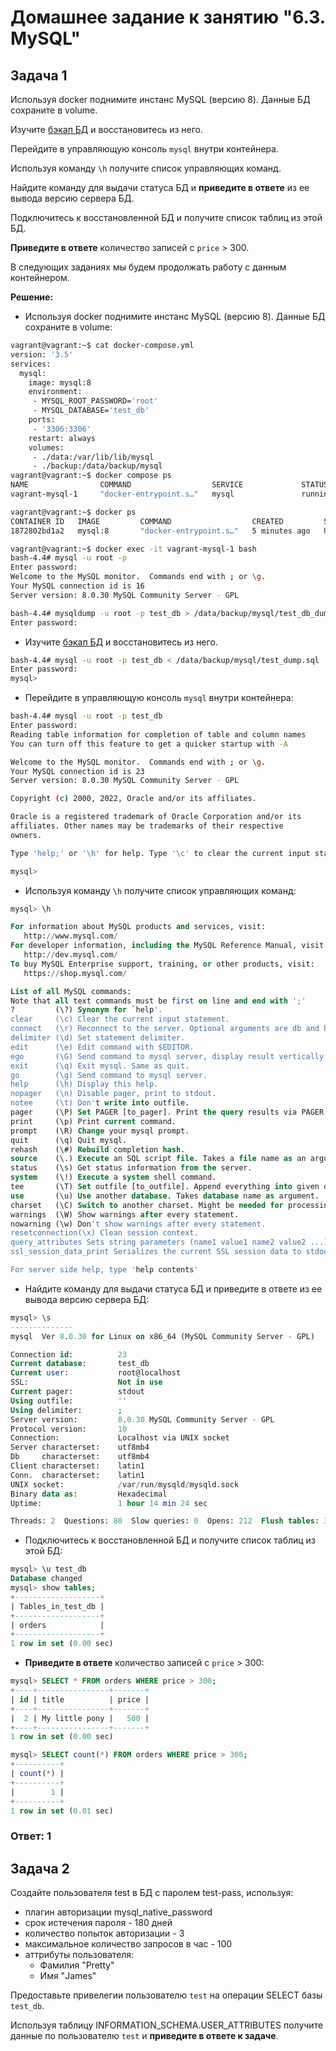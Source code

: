 # Домашнее задание к занятию "6.3. MySQL"

## Задача 1

Используя docker поднимите инстанс MySQL (версию 8). Данные БД сохраните в volume.

Изучите [бэкап БД](https://github.com/netology-code/virt-homeworks/tree/master/06-db-03-mysql/test_data) и 
восстановитесь из него.

Перейдите в управляющую консоль `mysql` внутри контейнера.

Используя команду `\h` получите список управляющих команд.

Найдите команду для выдачи статуса БД и **приведите в ответе** из ее вывода версию сервера БД.

Подключитесь к восстановленной БД и получите список таблиц из этой БД.

**Приведите в ответе** количество записей с `price` > 300.

В следующих заданиях мы будем продолжать работу с данным контейнером.

**Решение:**

- Используя docker поднимите инстанс MySQL (версию 8). Данные БД сохраните в volume:
```bash
vagrant@vagrant:~$ cat docker-compose.yml
version: '3.5'
services:
  mysql:
    image: mysql:8
    environment:
     - MYSQL_ROOT_PASSWORD='root'
     - MYSQL_DATABASE='test_db'
    ports:
     - '3306:3306'
    restart: always
    volumes:
     - ./data:/var/lib/lib/mysql
     - ./backup:/data/backup/mysql    
vagrant@vagrant:~$ docker compose ps
NAME                COMMAND                  SERVICE             STATUS              PORTS
vagrant-mysql-1     "docker-entrypoint.s…"   mysql               running             0.0.0.0:3306->3306/tcp, :::3306->3306/tcp, 33060/tcp

vagrant@vagrant:~$ docker ps
CONTAINER ID   IMAGE         COMMAND                  CREATED         STATUS          PORTS                                                  NAMES
1872802bd1a2   mysql:8       "docker-entrypoint.s…"   5 minutes ago   Up 4 minutes    0.0.0.0:3306->3306/tcp, :::3306->3306/tcp, 33060/tcp   vagrant-mysql-1

vagrant@vagrant:~$ docker exec -it vagrant-mysql-1 bash
bash-4.4# mysql -u root -p
Enter password:
Welcome to the MySQL monitor.  Commands end with ; or \g.
Your MySQL connection id is 16
Server version: 8.0.30 MySQL Community Server - GPL

bash-4.4# mysqldump -u root -p test_db > /data/backup/mysql/test_db_dump.sql
Enter password:
```

- Изучите [бэкап БД](https://github.com/netology-code/virt-homeworks/tree/master/06-db-03-mysql/test_data) и 
восстановитесь из него.

```bash
bash-4.4# mysql -u root -p test_db < /data/backup/mysql/test_dump.sql
Enter password:
mysql>
```

- Перейдите в управляющую консоль `mysql` внутри контейнера:

```bash
bash-4.4# mysql -u root -p test_db
Enter password:
Reading table information for completion of table and column names
You can turn off this feature to get a quicker startup with -A

Welcome to the MySQL monitor.  Commands end with ; or \g.
Your MySQL connection id is 23
Server version: 8.0.30 MySQL Community Server - GPL

Copyright (c) 2000, 2022, Oracle and/or its affiliates.

Oracle is a registered trademark of Oracle Corporation and/or its
affiliates. Other names may be trademarks of their respective
owners.

Type 'help;' or '\h' for help. Type '\c' to clear the current input statement.

mysql>
```

- Используя команду `\h` получите список управляющих команд:

```sql
mysql> \h

For information about MySQL products and services, visit:
   http://www.mysql.com/
For developer information, including the MySQL Reference Manual, visit:
   http://dev.mysql.com/
To buy MySQL Enterprise support, training, or other products, visit:
   https://shop.mysql.com/

List of all MySQL commands:
Note that all text commands must be first on line and end with ';'
?         (\?) Synonym for `help'.
clear     (\c) Clear the current input statement.
connect   (\r) Reconnect to the server. Optional arguments are db and host.
delimiter (\d) Set statement delimiter.
edit      (\e) Edit command with $EDITOR.
ego       (\G) Send command to mysql server, display result vertically.
exit      (\q) Exit mysql. Same as quit.
go        (\g) Send command to mysql server.
help      (\h) Display this help.
nopager   (\n) Disable pager, print to stdout.
notee     (\t) Don't write into outfile.
pager     (\P) Set PAGER [to_pager]. Print the query results via PAGER.
print     (\p) Print current command.
prompt    (\R) Change your mysql prompt.
quit      (\q) Quit mysql.
rehash    (\#) Rebuild completion hash.
source    (\.) Execute an SQL script file. Takes a file name as an argument.
status    (\s) Get status information from the server.
system    (\!) Execute a system shell command.
tee       (\T) Set outfile [to_outfile]. Append everything into given outfile.
use       (\u) Use another database. Takes database name as argument.
charset   (\C) Switch to another charset. Might be needed for processing binlog with multi-byte charsets.
warnings  (\W) Show warnings after every statement.
nowarning (\w) Don't show warnings after every statement.
resetconnection(\x) Clean session context.
query_attributes Sets string parameters (name1 value1 name2 value2 ...) for the next query to pick up.
ssl_session_data_print Serializes the current SSL session data to stdout or file

For server side help, type 'help contents'
```

- Найдите команду для выдачи статуса БД и приведите в ответе из ее вывода версию сервера БД:

```sql
mysql> \s
--------------
mysql  Ver 8.0.30 for Linux on x86_64 (MySQL Community Server - GPL)

Connection id:          23
Current database:       test_db
Current user:           root@localhost
SSL:                    Not in use
Current pager:          stdout
Using outfile:          ''
Using delimiter:        ;
Server version:         8.0.30 MySQL Community Server - GPL
Protocol version:       10
Connection:             Localhost via UNIX socket
Server characterset:    utf8mb4
Db     characterset:    utf8mb4
Client characterset:    latin1
Conn.  characterset:    latin1
UNIX socket:            /var/run/mysqld/mysqld.sock
Binary data as:         Hexadecimal
Uptime:                 1 hour 14 min 24 sec

Threads: 2  Questions: 80  Slow queries: 0  Opens: 212  Flush tables: 3  Open tables: 130  Queries per second avg: 0.017
```

- Подключитесь к восстановленной БД и получите список таблиц из этой БД:

```sql
mysql> \u test_db
Database changed
mysql> show tables;
+-------------------+
| Tables_in_test_db |
+-------------------+
| orders            |
+-------------------+
1 row in set (0.00 sec)
```

- **Приведите в ответе** количество записей с `price` > 300:

```sql
mysql> SELECT * FROM orders WHERE price > 300;
+----+----------------+-------+
| id | title          | price |
+----+----------------+-------+
|  2 | My little pony |   500 |
+----+----------------+-------+
1 row in set (0.00 sec)

mysql> SELECT count(*) FROM orders WHERE price > 300;
+----------+
| count(*) |
+----------+
|        1 |
+----------+
1 row in set (0.01 sec)

```
### Ответ: 1

## Задача 2

Создайте пользователя test в БД c паролем test-pass, используя:
- плагин авторизации mysql_native_password
- срок истечения пароля - 180 дней 
- количество попыток авторизации - 3 
- максимальное количество запросов в час - 100
- аттрибуты пользователя:
    - Фамилия "Pretty"
    - Имя "James"

Предоставьте привелегии пользователю `test` на операции SELECT базы `test_db`.

Используя таблицу INFORMATION_SCHEMA.USER_ATTRIBUTES получите данные по пользователю `test` и 
**приведите в ответе к задаче**.